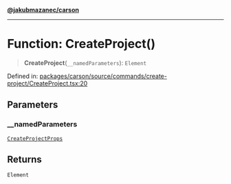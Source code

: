 [**@jakubmazanec/carson**](../README.md)

---

# Function: CreateProject()

> **CreateProject**(`__namedParameters`): `Element`

Defined in:
[packages/carson/source/commands/create-project/CreateProject.tsx:20](https://github.com/jakubmazanec/tools/blob/d956cf350ae3e6bad1df754a19dfbabb088c1451/packages/carson/source/commands/create-project/CreateProject.tsx#L20)

## Parameters

### \_\_namedParameters

[`CreateProjectProps`](../type-aliases/CreateProjectProps.md)

## Returns

`Element`
